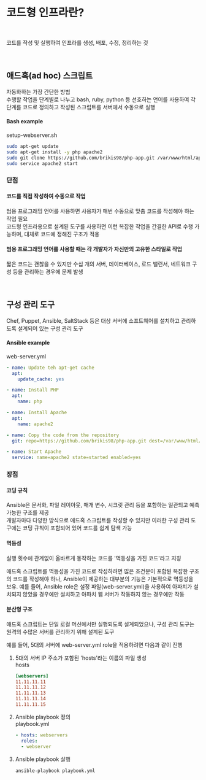# 코드형 인프라란?

<br>

코드를 작성 및 실행하여 인프라를 생성, 배포, 수정, 정리하는 것

<br>

## 애드혹(ad hoc) 스크립트
자동화하는 가장 간단한 방법  
수행할 작업을 단계별로 나누고 bash, ruby, python 등 선호하는 언어를 사용하여 각 단계를 코드로 정의하고 작성된 스크립트를 서버에서 수동으로 실행

#### Bash example
setup-webserver.sh  
```bash
sudo apt-get update
sudo apt-get install -y php apache2
sudo git clone https://github.com/brikis98/php-app.git /var/www/html/app
sudo service apache2 start
```

### 단점
#### 코드를 직접 작성하여 수동으로 작업
범용 프로그래밍 언어를 사용하면 사용자가 매번 수동으로 맞춤 코드를 작성해야 하는 작업 필요  
코드형 인프라용으로 설계된 도구를 사용하면 이런 복잡한 작업을 간결한 API로 수행 가능하며, 대체로 코드에 정해진 구조가 적용

#### 범용 프로그래밍 언어를 사용할 때는 각 개발자가 자신만의 고유한 스타일로 작업
짧은 코드는 괜찮을 수 있지만 수십 개의 서버, 데이터베이스, 로드 밸런서, 네트워크 구성 등을 관리하는 경우에 문제 발생

<br>

## 구성 관리 도구
Chef, Puppet, Ansible, SaltStack 등은 대상 서버에 소프트웨어를 설치하고 관리하도록 설계되어 있는 구성 관리 도구

#### Ansible example
web-server.yml  
```yaml
- name: Update teh apt-get cache
  apt:
    update_cache: yes

- name: Install PHP
  apt:
    name: php

- name: Install Apache
  apt:
    name: apache2

- name: Copy the code from the repository
  git: repo=https://github.com/brikis98/php-app.git dest=/var/www/html/app

- name: Start Apache
  service: name=apache2 state=started enabled=yes
```

### 장점
#### 코딩 규칙
Ansible은 문서화, 파일 레이아웃, 매개 변수, 시크릿 관리 등을 포함하는 일관되고 예측 가능한 구조를 제공  
개발자마다 다양한 방식으로 애드혹 스크립트를 작성할 수 있지만 이러한 구성 관리 도구에는 코딩 규칙이 포함되어 있어 코드를 쉽게 탐색 가능

#### 멱등성
실행 횟수에 관계없이 올바르게 동작하는 코드를 '멱등성을 가진 코드'라고 지칭

애드혹 스크립트를 멱등성을 가진 코드로 작성하려면 많은 조건문이 포함된 복잡한 구조의 코드를 작성해야 하나, Ansible이 제공하는 대부분의 기능은 기본적으로 멱등성을 보유.
예를 들어, Ansible role은 설정 파일(web-server.yml)을 사용하여 아파치가 설치되지 않았을 경우에만 설치하고 아파치 웹 서버가 작동하지 않는 경우에만 작동

#### 분산형 구조
애드혹 스크립트는 단일 로컬 머신에서만 실행되도록 설계되었으나, 구성 관리 도구는 원격의 수많은 서버를 관리하기 위해 설계된 도구

예를 들어, 5대의 서버에 web-server.yml role을 적용하려면 다음과 같이 진행

1. 5대의 서버 IP 주소가 포함된 'hosts'라는 이름의 파일 생성  
  hosts  
    ```ini
    [webservers]
    11.11.11.11
    11.11.11.12
    11.11.11.13
    11.11.11.14
    11.11.11.15
    ```
2. Ansible playbook 정의  
  playbook.yml  
    ```yaml
    - hosts: webservers
      roles:
      - webserver
    ```
3. Ansible playbook 실행  
    ```bash
    ansible-playbook playbook.yml
    ```
